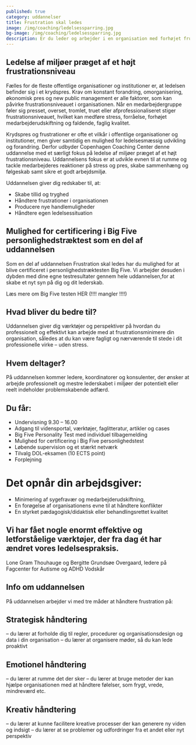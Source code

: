 ```yaml
---
published: true
category: uddannelser
title: Frustration skal ledes
image: /img/coaching/ledelsessparring.jpg
bg-image: /img/coaching/ledelsessparring.jpg
description: Er du leder og arbejder i en organisation med forhøjet frustrationsniveau, så meld dig til denne skræddersyet uddannelse, hvor frustration betragtes som et organisatorisk vilkår. Mulighed for tilkøb af DOL-moduler.
---
```


## Ledelse af miljøer præget af et højt frustrationsniveau

Fælles for de fleste offentlige organisationer og institutioner er, at ledelsen befinder sig i et krydspres. Krav om konstant forandring, omorganisering, økonomisk pres og new public management er alle faktorer, som kan påvirke frustrationsniveauet i organisationen. Når en medarbejdergruppe føler sig presset, overset, tromlet, truet eller afprofessionaliseret stiger frustrationsniveauet, hvilket kan medføre stress, forråelse, forhøjet medarbejderudskiftning og faldende, faglig kvalitet.

Krydspres og frustrationer er ofte et vilkår i offentlige organisationer og institutioner, men giver samtidig en mulighed for ledelsesmæssig udvikling og forandring. Derfor udbyder Copenhagen Coaching Center denne uddannelse med et særligt fokus på ledelse af miljøer præget af et højt frustrationsniveau. Uddannelsens fokus er at udvikle evnen til at rumme og tackle medarbejderes reaktioner på stress og pres, skabe sammenhæng og følgeskab samt sikre et godt arbejdsmiljø.

Uddannelsen giver dig redskaber til, at:

- Skabe tillid og tryghed
- Håndtere frustrationer i organisationen
- Producere nye handlemuligheder
- Håndtere egen ledelsessituation

## Mulighed for certificering i Big Five personlighedstræktest som en del af uddannelsen

Som en del af uddannelsen Frustration skal ledes har du mulighed for at blive certificeret i personlighedstræktesten Big Five. Vi arbejder desuden i dybden med dine egne testresultater gennem hele uddannelsen,for at skabe et nyt syn på dig og dit lederskab.

Læs mere om Big Five testen HER (!!!! mangler !!!!)

## Hvad bliver du bedre til?

Uddannelsen giver dig værktøjer og perspektiver på hvordan du professionelt og effektivt kan arbejde med at frustrationsminimere din organisation, således at du kan være fagligt og nærværende til stede i dit professionelle virke – uden stress.


## Hvem deltager?

På uddannelsen kommer ledere, koordinatorer og konsulenter, der ønsker at arbejde professionelt og mestre lederskabet i miljøer der potentielt eller reelt indeholder problemskabende adfærd.

## Du får:

- Undervisning 9.30 – 16.00
- Adgang til vidensportal, værktøjer, faglitteratur, artikler og cases
- Big Five Personality Test med individuel tilbagemelding
- Mulighed for certificering i Big Five personlighedstest
- Løbende supervision og et stærkt netværk
- Tilvalg DOL-eksamen (10 ECTS point)
- Forplejning

# Det opnår din arbejdsgiver:

- Minimering af sygefravær og medarbejderudskiftning,
- En forøgelse af organisationens evne til at håndtere konflikter
- En styrket pædagogisk/didaktisk eller behandlingsrettet kvalitet

## Vi har fået nogle enormt effektive og letforståelige værktøjer, der fra dag ét har ændret vores ledelsespraksis.

Lone Gram Thouhauge og Bergitte Grundsøe Overgaard, ledere på Fagcenter for Autisme og ADHD Vodskår

## Info om uddannelsen

På uddannelsen arbejder vi med tre måder at håndtere frustration på:

## Strategisk håndtering
– du lærer at forholde dig til regler, procedurer og organisationsdesign og data i din organisation
– du lærer at organisere møder, så du kan lede proaktivt

## Emotionel håndtering
– du lærer at rumme det der sker
– du lærer at bruge metoder der kan hjælpe organisationen med at håndtere følelser, som frygt, vrede, mindreværd etc.

## Kreativ håndtering
– du lærer at kunne facilitere kreative processer der kan generere ny viden og indsigt
– du lærer at se problemer og udfordringer fra et andet eller nyt perspektiv